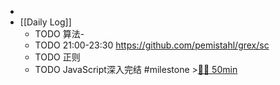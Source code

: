 -
- [[Daily Log]]
	- TODO 算法-
	- TODO 21:00-23:30 https://github.com/pemistahl/grex/sc
	- TODO 正则
	- TODO JavaScript深入完结 #milestone >[🍅🍅 50min](#agenda-pomo://?t=f-1686033003866-1500%2Cf-1686037655271-1500)